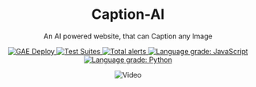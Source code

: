 <h1 align="center">Caption-AI</h1>

<p align="center">
  An AI powered website, that can Caption any Image
</p>

<p align="center">
  <a href="https://github.com/darkmatter18/Caption-AI/actions?query=workflow%3A%22GAE+Deploy%22">
    <img src="https://github.com/darkmatter18/Caption-AI/workflows/GAE%20Deploy/badge.svg" alt="GAE Deploy">
  </a>
  
  <a href="https://github.com/darkmatter18/Caption-AI/actions?query=workflow%3A%22Test+Suites%22">
    <img src="https://github.com/darkmatter18/Caption-AI/workflows/Test%20Suites/badge.svg" alt="Test Suites">
  </a>
  
  <a href="https://lgtm.com/projects/g/darkmatter18/Caption-AI/alerts/">
    <img src="https://img.shields.io/lgtm/alerts/g/darkmatter18/Caption-AI.svg?logo=lgtm&logoWidth=18" alt="Total alerts">
  </a>
  
  <a href="https://lgtm.com/projects/g/darkmatter18/Caption-AI/context:javascript">
    <img src="https://img.shields.io/lgtm/grade/javascript/g/darkmatter18/Caption-AI.svg?logo=lgtm&logoWidth=18" alt="Language grade: JavaScript">
  </a>
  
  <a href="https://lgtm.com/projects/g/darkmatter18/Caption-AI/context:python">
    <img src="https://img.shields.io/lgtm/grade/python/g/darkmatter18/Caption-AI.svg?logo=lgtm&logoWidth=18" alt="Language grade: Python">
  </a>
</p>

<p align="center">
  <img src="https://github.com/darkmatter18/Caption-AI/blob/development/video.gif" alt="Video"/>
</p>

